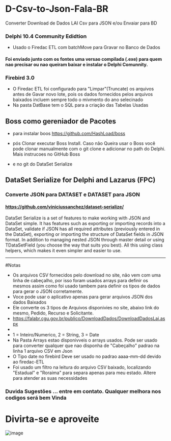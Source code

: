 # D-Csv-to-Json-Fala-BR
Converter Download de Dados LAI Csv para JSON e/ou Envaiar para BD


### Delphi 10.4 Community Edidtion
   - Usado o Firedac ETL com batchMove para Gravar no Banco de Dados
   
#### Foi enviado junto com os fontes uma versao compilada (.exe) para quem nao precisar ou nao queiram baixar e instalar o Delphi Comunnity.



### Firebird 3.0
   - O Firedac ETL foi configurado para "Limpar"(Truncate)  os arquivos antes de Gavar novo lote, pois os dados fornecidos pelos arquivos baixados incluem sempre todo o mivmento do ano selecinado
   - Na pasta DatBase tem o SQL para a criação das Tabelas Usadas

## Boss como gereniador de Pacotes
  - para instalar boos
    https://github.com/HashLoad/boss
   
  - pós Clonar executar Boss Install. Caso não Queira usar o Boss você pode clonar  manualmente com o git clone e adicionar no path do Delphi. Mais instrucoes no GitHub Boss
  - e no git do DataSet Serialize
  
## DataSet Serialize for Delphi and Lazarus (FPC)

### Converte JSON para DATASET e DATASET para JSON

#### https://github.com/viniciussanchez/dataset-serialize/

DataSet Serialize is a set of features to make working with JSON and DataSet simple. It has features such as exporting or importing records into a DataSet, validate if JSON has all required attributes (previously entered in the DataSet), exporting or importing the structure of DataSet fields in JSON format. In addition to managing nested JSON through master detail or using TDataSetField (you choose the way that suits you best). All this using class helpers, which makes it even simpler and easier to use.

- ---------------------------------------------------------------------------------------------------------

#Notas

- Os arquivos CSV fornecidos pelo download no site, não vem com uma linha de cabeçalho, por isso foram usados arrays para definir os mesmos assim como foi usado tambem para definir os tipos de dados para gerar o JSON corretamente.
- Voce pode usar o aplicativo apenas para gerar arquivos JSON dos dados Baixados
- Ele converte os 3 tipos de Arquivos disponivies no site, abaixo link do mesmo, Pedido, Recurso e Solicitante.
- https://falabr.cgu.gov.br/publico/DownloadDados/DownloadDadosLai.aspx 
- 
- 1 = Inteiro/Numerico, 2 = String, 3 = Date
- Na Pasta Arrays estao disponivveis o arrays usados. Pode ser usado para converter qualquer  que nao disponha de "Cabeçalho" padrao na linha 1 arquivo CSV em Json
- O Tipo date no firebird Deve ser usado no padrao aaaa-mm-dd devido ao firedac-ETL
- Foi usado um filtro na leitura do arquivo CSV baixado, localizando "Estadual" e "Roraima" para separa apenas para meu estado. Altere para atender as suas necessidades




### Duvida Sugestões ... entre em contato. Qualquer melhora nos codigos será bem Vinda

# Divirta-se e aproveite



![image](https://user-images.githubusercontent.com/12707032/134786057-3c0d9d42-b464-41e7-808a-89eba481c0fb.png)


